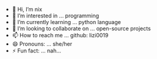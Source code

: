 - 👋 Hi, I’m nix
- 👀 I’m interested in ... programming
- 🌱 I’m currently learning ... python language
- 💞️ I’m looking to collaborate on ... open-source projects
- 📫 How to reach me ... github: lizi0019
- 😄 Pronouns: ... she/her
- ⚡ Fun fact: ... nah... 

<!---
lizi0019/lizi0019 is a ✨ special ✨ repository because its `README.md` (this file) appears on your GitHub profile.
You can click the Preview link to take a look at your changes.
--->
